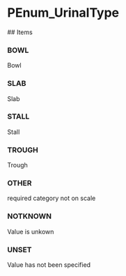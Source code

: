 # PEnum_UrinalType

<!-- end of definition -->## Items

### BOWL
Bowl

### SLAB
Slab

### STALL
Stall

### TROUGH
Trough

### OTHER
required category not on scale

### NOTKNOWN
Value is unkown

### UNSET
Value has not been specified
